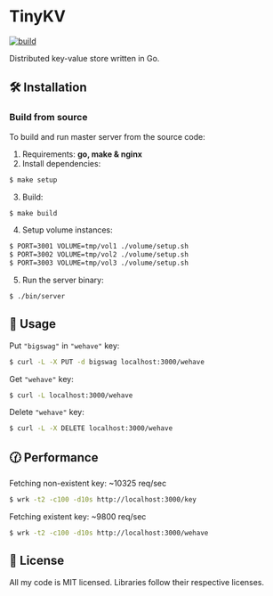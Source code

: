 # TinyKV

[![build](https://github.com/micpst/tinykv/actions/workflows/build.yml/badge.svg)](https://github.com/micpst/tinykv/actions/workflows/build.yml)

Distributed key-value store written in Go.

## 🛠️ Installation
### Build from source
To build and run master server from the source code:
1. Requirements: **go, make & nginx**
2. Install dependencies:
```bash
$ make setup
```
3. Build:
```bash
$ make build
```
4. Setup volume instances:
```bash
$ PORT=3001 VOLUME=tmp/vol1 ./volume/setup.sh
$ PORT=3002 VOLUME=tmp/vol2 ./volume/setup.sh
$ PORT=3003 VOLUME=tmp/vol3 ./volume/setup.sh
```
5. Run the server binary:
```bash
$ ./bin/server
```

## 📘 Usage
Put `"bigswag"` in `"wehave"` key:
```bash
$ curl -L -X PUT -d bigswag localhost:3000/wehave
```
Get `"wehave"` key:
```bash
$ curl -L localhost:3000/wehave
```
Delete `"wehave"` key:
```bash
$ curl -L -X DELETE localhost:3000/wehave
```

## 🕜 Performance
Fetching non-existent key: ~10325 req/sec
```bash
$ wrk -t2 -c100 -d10s http://localhost:3000/key
```
Fetching existent key: ~9800 req/sec
```bash
$ wrk -t2 -c100 -d10s http://localhost:3000/wehave
```

## 📄 License
All my code is MIT licensed. Libraries follow their respective licenses.
